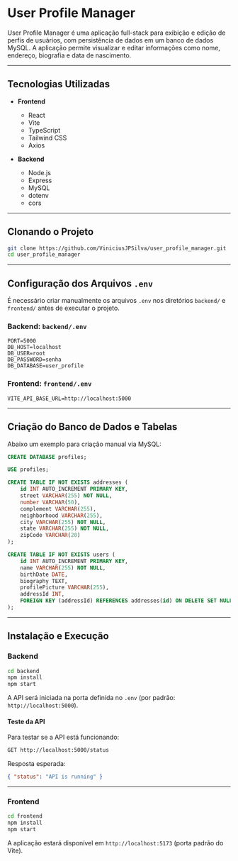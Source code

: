 # User Profile Manager

User Profile Manager é uma aplicação full-stack para exibição e edição de perfis de usuários, com persistência de dados em um banco de dados MySQL. A aplicação permite visualizar e editar informações como nome, endereço, biografia e data de nascimento.

---

## Tecnologias Utilizadas

- **Frontend**

  - React
  - Vite
  - TypeScript
  - Tailwind CSS
  - Axios

- **Backend**

  - Node.js
  - Express
  - MySQL
  - dotenv
  - cors

---

## Clonando o Projeto

```bash
git clone https://github.com/ViniciusJPSilva/user_profile_manager.git
cd user_profile_manager
```

---

## Configuração dos Arquivos `.env`

É necessário criar manualmente os arquivos `.env` nos diretórios `backend/` e `frontend/` antes de executar o projeto.

### Backend: `backend/.env`

```env
PORT=5000
DB_HOST=localhost
DB_USER=root
DB_PASSWORD=senha
DB_DATABASE=user_profile
```

### Frontend: `frontend/.env`

```env
VITE_API_BASE_URL=http://localhost:5000
```

---

## Criação do Banco de Dados e Tabelas

Abaixo um exemplo para criação manual via MySQL:

```sql
CREATE DATABASE profiles;

USE profiles;

CREATE TABLE IF NOT EXISTS addresses (
    id INT AUTO_INCREMENT PRIMARY KEY,
    street VARCHAR(255) NOT NULL,
    number VARCHAR(50),
    complement VARCHAR(255),
    neighborhood VARCHAR(255),
    city VARCHAR(255) NOT NULL,
    state VARCHAR(255) NOT NULL,
    zipCode VARCHAR(20)
);

CREATE TABLE IF NOT EXISTS users (
    id INT AUTO_INCREMENT PRIMARY KEY,
    name VARCHAR(255) NOT NULL,
    birthDate DATE,
    biography TEXT,
    profilePicture VARCHAR(255),
    addressId INT,
    FOREIGN KEY (addressId) REFERENCES addresses(id) ON DELETE SET NULL
);
```

---

## Instalação e Execução

### Backend

```bash
cd backend
npm install
npm start
```

A API será iniciada na porta definida no `.env` (por padrão: `http://localhost:5000`).

#### Teste da API

Para testar se a API está funcionando:

```bash
GET http://localhost:5000/status
```

Resposta esperada:

```json
{ "status": "API is running" }
```

---

### Frontend

```bash
cd frontend
npm install
npm start
```

A aplicação estará disponível em `http://localhost:5173` (porta padrão do Vite).

